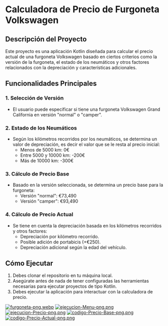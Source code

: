# Calculadora de Precio de Furgoneta Volkswagen

## Descripción del Proyecto
Este proyecto es una aplicación Kotlin diseñada para calcular el precio actual de una furgoneta Volkswagen basado en ciertos criterios como la versión de la furgoneta, el estado de los neumáticos y otros factores relacionados con la depreciación y características adicionales.

## Funcionalidades Principales

### 1. Selección de Versión
- El usuario puede especificar si tiene una furgoneta Volkswagen Grand California en versión "normal" o "camper".

### 2. Estado de los Neumáticos
- Según los kilómetros recorridos por los neumáticos, se determina un valor de depreciación, es decir el valor que se le resta al precio inicial:
  - Menos de 5000 km: 0€
  - Entre 5000 y 10000 km: -200€
  - Más de 10000 km: -300€

### 3. Cálculo de Precio Base
- Basado en la versión seleccionada, se determina un precio base para la furgoneta:
  - Versión "normal": €73,490
  - Versión "camper": €93,490

### 4. Cálculo de Precio Actual
- Se tiene en cuenta la depreciación basada en los kilómetros recorridos y otros factores:
  - Depreciación por kilómetro recorrido.
  - Posible adición de portabicis (+€250).
  - Depreciación adicional según la edad del vehículo.

## Cómo Ejecutar
1. Debes clonar el repositorio en tu máquina local.
2. Asegúrate antes de nada de tener configuradas las herramientas necesarias para ejecutar proyectos de tipo Kotlin.
3. Debes ejecutar la aplicación para interactuar con la calculadora de precio.

[![furgoneta-png.webp](https://i.postimg.cc/C5xW9VcP/furgoneta-png.webp)](https://postimg.cc/mzKXFKfC)
[![ejecucion-Menu-png.png](https://i.postimg.cc/FsjBGzFr/ejecucion-Menu-png.png)](https://postimg.cc/3dx1xKDV)
[![ejecucion-Precio-png.png](https://i.postimg.cc/y8LnrSMH/ejecucion-Precio-png.png)](https://postimg.cc/yDSFDW6Q)
[![codigo-Precio-Base-png.png](https://i.postimg.cc/Bb5B58TR/codigo-Precio-Base-png.png)](https://postimg.cc/RJFt4ZbT)
[![codigo-Precio-Actual-png.png](https://i.postimg.cc/ncH4bhYc/codigo-Precio-Actual-png.png)](https://postimg.cc/hh5zVg5H)

